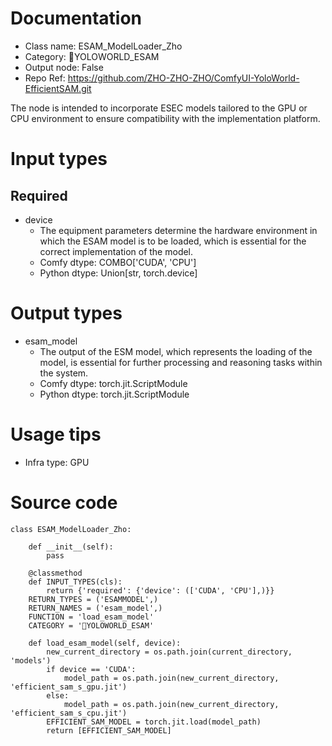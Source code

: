 # Documentation
- Class name: ESAM_ModelLoader_Zho
- Category: 🔎YOLOWORLD_ESAM
- Output node: False
- Repo Ref: https://github.com/ZHO-ZHO-ZHO/ComfyUI-YoloWorld-EfficientSAM.git

The node is intended to incorporate ESEC models tailored to the GPU or CPU environment to ensure compatibility with the implementation platform.

# Input types
## Required
- device
    - The equipment parameters determine the hardware environment in which the ESAM model is to be loaded, which is essential for the correct implementation of the model.
    - Comfy dtype: COMBO['CUDA', 'CPU']
    - Python dtype: Union[str, torch.device]

# Output types
- esam_model
    - The output of the ESM model, which represents the loading of the model, is essential for further processing and reasoning tasks within the system.
    - Comfy dtype: torch.jit.ScriptModule
    - Python dtype: torch.jit.ScriptModule

# Usage tips
- Infra type: GPU

# Source code
```
class ESAM_ModelLoader_Zho:

    def __init__(self):
        pass

    @classmethod
    def INPUT_TYPES(cls):
        return {'required': {'device': (['CUDA', 'CPU'],)}}
    RETURN_TYPES = ('ESAMMODEL',)
    RETURN_NAMES = ('esam_model',)
    FUNCTION = 'load_esam_model'
    CATEGORY = '🔎YOLOWORLD_ESAM'

    def load_esam_model(self, device):
        new_current_directory = os.path.join(current_directory, 'models')
        if device == 'CUDA':
            model_path = os.path.join(new_current_directory, 'efficient_sam_s_gpu.jit')
        else:
            model_path = os.path.join(new_current_directory, 'efficient_sam_s_cpu.jit')
        EFFICIENT_SAM_MODEL = torch.jit.load(model_path)
        return [EFFICIENT_SAM_MODEL]
```